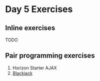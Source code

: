 # Day 5 Exercises

## Inline exercises

TODO

## Pair programming exercises

1. Horizon Starter AJAX
1. [Blackjack](blackjack/README.md)
